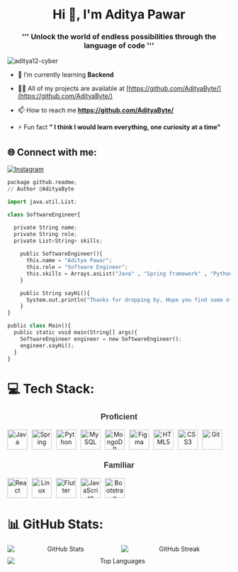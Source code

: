 <h1 align="center">Hi 👋, I'm Aditya Pawar</h1>

<h3 align="center">''' Unlock the world of endless possibilities through the language of code '''</h3>
  
<p align="left"> <img src="https://komarev.com/ghpvc/?username=aditya12-cyber&label=Profile%20views&color=0e75b6&style=flat" alt="aditya12-cyber" /> </p>

- 🌱 I’m currently learning **Backend**

- 👨‍💻 All of my projects are available at [https://github.com/AdityaByte/](https://github.com/AdityaByte/)

- 📫 How to reach me **https://github.com/AdityaByte/**

- ⚡ Fun fact **" I think I would learn everything, one curiosity at a time"**


## 🌐 Connect with me:
[![Instagram](https://img.shields.io/badge/Instagram-%23E4405F.svg?logo=Instagram&logoColor=white)](https://instagram.com/adityaxd._.z) 

```python
package github.readme;
// Author @AdityaByte

import java.util.List;

class SoftwareEngineer{

  private String name;
  private String role;
  private List<String> skills;
    
    public SoftwareEngineer(){
      this.name = "Aditya Pawar";
      this.role = "Software Engineer";
      this.skills = Arrays.asList("Java" , "Spring framework" , "Python" , "Javascript" , "Git" , "Figma" , "Mongodb" , "MySQL");
    }

    public String sayHi(){
      System.out.println("Thanks for dropping by, Hope you find some of my work interesting.");
    }
}

public class Main(){
  public static void main(String[] args){
    SoftwareEngineer engineer = new SoftwareEngineer();
    engineer.sayHi();
  }
}

```


# 💻 Tech Stack:

<div align="center">
    <h3 style="font-family: 'Arial', sans-serif; font-size: 18px; color: #333;">Proficient</h3>
</div>


<div style="display: flex; flex-wrap: wrap; gap: 10px;">
<div align="center" style="display: flex; flex-wrap: wrap; justify-content: center; gap: 10px;">
    <img src="https://cdn.jsdelivr.net/gh/devicons/devicon@latest/icons/java/java-original.svg" alt="Java" width="45" height="45" />
    <img src="https://cdn.jsdelivr.net/gh/devicons/devicon@latest/icons/spring/spring-original-wordmark.svg" alt="Spring" width="45" height="45" />
    <img src="https://cdn.jsdelivr.net/gh/devicons/devicon@latest/icons/python/python-original.svg" alt="Python" width="45" height="45" />
    <img src="https://cdn.jsdelivr.net/gh/devicons/devicon@latest/icons/mysql/mysql-original-wordmark.svg" alt="MySQL" width="45" height="45" />
    <img src="https://cdn.jsdelivr.net/gh/devicons/devicon@latest/icons/mongodb/mongodb-original.svg" alt="MongoDB" width="45" height="45" />
    <img src="https://cdn.jsdelivr.net/gh/devicons/devicon@latest/icons/figma/figma-original.svg" alt="Figma" width="45" height="45" />
    <img src="https://cdn.jsdelivr.net/gh/devicons/devicon@latest/icons/html5/html5-original.svg" alt="HTML5" width="45" height="45" />
    <img src="https://cdn.jsdelivr.net/gh/devicons/devicon@latest/icons/css3/css3-original.svg" alt="CSS3" width="45" height="45" />
    <img src="https://cdn.jsdelivr.net/gh/devicons/devicon@latest/icons/git/git-original.svg" alt="Git" width="45" height="45" />
</div>

</div>

<div align="center">
    <h3 style="font-family: 'Arial', sans-serif; font-size: 18px; color: #333;">Familiar</h3>
</div>

<div style="display: flex; flex-wrap: wrap; gap: 10px;">
<div align="center" style="display: flex; flex-wrap: wrap; justify-content: center; gap: 10px;">
    <img src="https://cdn.jsdelivr.net/gh/devicons/devicon@latest/icons/react/react-original.svg" alt="React" width="45" height="45" />
    <img src="https://cdn.jsdelivr.net/gh/devicons/devicon@latest/icons/linux/linux-original.svg" alt="Linux" width="45" height="45" />
    <img src="https://cdn.jsdelivr.net/gh/devicons/devicon@latest/icons/flutter/flutter-original.svg" alt="Flutter" width="45" height="45" />
    <img src="https://cdn.jsdelivr.net/gh/devicons/devicon@latest/icons/javascript/javascript-original.svg" alt="JavaScript" width="45" height="45" />
    <img src="https://cdn.jsdelivr.net/gh/devicons/devicon@latest/icons/bootstrap/bootstrap-original.svg" alt="Bootstrap" width="45" height="45" />
</div>

</div>

# 📊 GitHub Stats:

<div align="center">
    <div style="display: flex; justify-content: center; flex-wrap: wrap; gap: 10px; max-width: 100%;">
        <img src="https://github-readme-stats.vercel.app/api?username=AdityaByte&theme=dark&hide_border=false&include_all_commits=false&count_private=false" alt="GitHub Stats" style="flex: 1; min-width: 200px;" />
        <img src="https://github-readme-streak-stats.herokuapp.com/?user=AdityaByte&theme=dark&hide_border=false" alt="GitHub Streak" style="flex: 1; min-width: 200px;" />
        <img src="https://github-readme-stats.vercel.app/api/top-langs/?username=AdityaByte&theme=dark&hide_border=false&include_all_commits=false&count_private=false&layout=compact" alt="Top Languages" style="flex: 1; min-width: 200px;" />
    </div>
</div>




